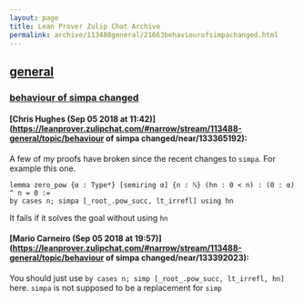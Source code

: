 ```yaml
---
layout: page
title: Lean Prover Zulip Chat Archive 
permalink: archive/113488general/21663behaviourofsimpachanged.html
---
```


## [general](index.html)
### [behaviour of simpa changed](21663behaviourofsimpachanged.html)

#### [Chris Hughes (Sep 05 2018 at 11:42)](https://leanprover.zulipchat.com/#narrow/stream/113488-general/topic/behaviour of simpa changed/near/133365192):
A few of my proofs have broken since the recent changes to `simpa`. For example this one.
```lean
lemma zero_pow {α : Type*} [semiring α] {n : ℕ} (hn : 0 < n) : (0 : α) ^ n = 0 :=
by cases n; simpa [_root_.pow_succ, lt_irrefl] using hn
```
It fails if it solves the goal without using `hn`

#### [Mario Carneiro (Sep 05 2018 at 19:57)](https://leanprover.zulipchat.com/#narrow/stream/113488-general/topic/behaviour of simpa changed/near/133392023):
You should just use `by cases n; simp [_root_.pow_succ, lt_irrefl, hn]` here. `simpa` is not supposed to be a replacement for `simp`

